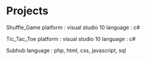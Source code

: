 # Projects



Shuffle_Game
platform : visual studio 10
language : c#


Tic_Tac_Toe
platform : visual studio 10
language : c#


Subhub
language : php, html, css, javascript, sql
